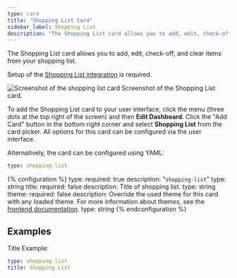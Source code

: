 ```yaml
---
type: card
title: "Shopping List Card"
sidebar_label: Shopping List
description: "The Shopping List card allows you to add, edit, check-off, and clear items from your shopping list."
---
```


The Shopping List card allows you to add, edit, check-off, and clear items from your shopping list.

Setup of the [Shopping List integration](/integrations/shopping_list/) is required.

<p class='img'>
<img src='/images/dashboards/shopping_list_card.gif' alt='Screenshot of the shopping list card'>
Screenshot of the Shopping List card.
</p>

To add the Shopping List card to your user interface, click the menu (three dots at the top right of the screen) and then **Edit Dashboard**. Click the "Add Card" button in the bottom right corner and select **Shopping List** from the card picker. All options for this card can be configured via the user interface.

Alternatively, the card can be configured using YAML:

```yaml
type: shopping-list
```

{% configuration %}
type:
  required: true
  description: "`shopping-list`"
  type: string
title:
  required: false
  description: Title of shopping list.
  type: string
theme:
  required: false
  description: Override the used theme for this card with any loaded theme. For more information about themes, see the [frontend documentation](/integrations/frontend/).
  type: string
{% endconfiguration %}

## Examples

Title Example:

```yaml
type: shopping-list
title: Shopping List
```
